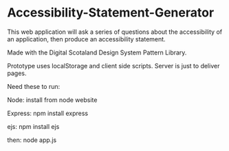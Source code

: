 # Accessibility-Statement-Generator
This web application will ask a series of questions about the accessibility of an application, then produce an accessibility statement.

Made with the Digital Scotaland Design System Pattern Library.

Prototype uses localStorage and client side scripts. Server is just to deliver pages.

Need these to run:

Node: install from node website

Express: npm install express

ejs: npm install ejs

then: node app.js
